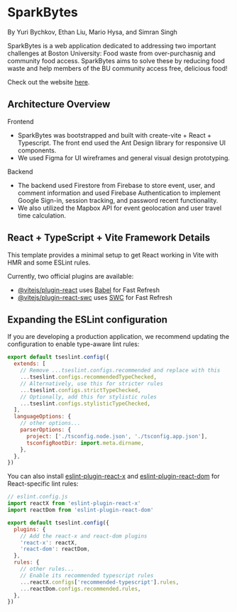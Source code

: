 # SparkBytes
By Yuri Bychkov, Ethan Liu, Mario Hysa, and Simran Singh 

SparkBytes is a web application dedicated to addressing two important challenges at Boston University: Food waste from over-purchasnig and community food access. SparkBytes aims to solve these by reducing food waste and help members of the BU community access free, delicious food!

Check out the website [here](https://681421597e29406dae061f0b--chic-griffin-d3de53.netlify.app/).

## Architecture Overview

Frontend 
- SparkBytes was bootstrapped and built with create-vite + React + Typescript. The front end used the Ant Design library for responsive UI components.
- We used Figma for UI wireframes and general visual design prototyping. 

Backend
- The backend used Firestore from Firebase to store event, user, and comment information and used Firebase Authentication to implement Google Sign-in, session tracking, and password recent functionality.
- We also utilized the Mapbox API for event geolocation and user travel time calculation. 

## React + TypeScript + Vite Framework Details

This template provides a minimal setup to get React working in Vite with HMR and some ESLint rules.

Currently, two official plugins are available:

- [@vitejs/plugin-react](https://github.com/vitejs/vite-plugin-react/blob/main/packages/plugin-react/README.md) uses [Babel](https://babeljs.io/) for Fast Refresh
- [@vitejs/plugin-react-swc](https://github.com/vitejs/vite-plugin-react-swc) uses [SWC](https://swc.rs/) for Fast Refresh

## Expanding the ESLint configuration

If you are developing a production application, we recommend updating the configuration to enable type-aware lint rules:

```js
export default tseslint.config({
  extends: [
    // Remove ...tseslint.configs.recommended and replace with this
    ...tseslint.configs.recommendedTypeChecked,
    // Alternatively, use this for stricter rules
    ...tseslint.configs.strictTypeChecked,
    // Optionally, add this for stylistic rules
    ...tseslint.configs.stylisticTypeChecked,
  ],
  languageOptions: {
    // other options...
    parserOptions: {
      project: ['./tsconfig.node.json', './tsconfig.app.json'],
      tsconfigRootDir: import.meta.dirname,
    },
  },
})
```

You can also install [eslint-plugin-react-x](https://github.com/Rel1cx/eslint-react/tree/main/packages/plugins/eslint-plugin-react-x) and [eslint-plugin-react-dom](https://github.com/Rel1cx/eslint-react/tree/main/packages/plugins/eslint-plugin-react-dom) for React-specific lint rules:

```js
// eslint.config.js
import reactX from 'eslint-plugin-react-x'
import reactDom from 'eslint-plugin-react-dom'

export default tseslint.config({
  plugins: {
    // Add the react-x and react-dom plugins
    'react-x': reactX,
    'react-dom': reactDom,
  },
  rules: {
    // other rules...
    // Enable its recommended typescript rules
    ...reactX.configs['recommended-typescript'].rules,
    ...reactDom.configs.recommended.rules,
  },
})
```

